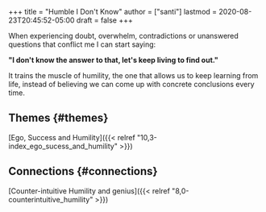 +++
title = "Humble I Don't Know"
author = ["santi"]
lastmod = 2020-08-23T20:45:52-05:00
draft = false
+++

When experiencing doubt, overwhelm, contradictions or unanswered questions that conflict me I can start saying:

**"I don't know the answer to that, let's keep living to find out."**

It trains the muscle of humility, the one that allows us to keep learning from life, instead of believing we can come up with concrete conclusions every time.


## Themes {#themes}

[Ego, Success and Humility]({{< relref "10,3-index_ego_sucess_and_humility" >}})


## Connections {#connections}

[Counter-intuitive Humility and genius]({{< relref "8,0-counterintuitive_humility" >}})
